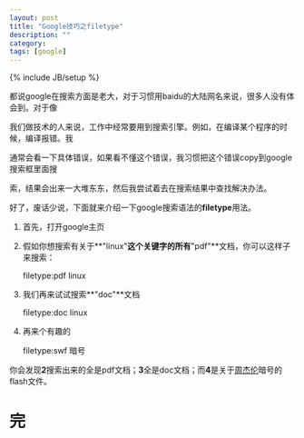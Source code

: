 ```yaml
---
layout: post
title: "Google技巧之filetype"
description: ""
category: 
tags: [google]
---
```

{% include JB/setup %}


都说google在搜索方面是老大，对于习惯用baidu的大陆网名来说，很多人没有体会到。对于像

  
我们做技术的人来说，工作中经常要用到搜索引擎。例如，在编译某个程序的时候，编译报错。我  

通常会看一下具体错误，如果看不懂这个错误，我习惯把这个错误copy到google搜索框里面搜  

索，结果会出来一大堆东东，然后我尝试着去在搜索结果中查找解决办法。  


好了，废话少说，下面就来介绍一下google搜索语法的**filetype**用法。  


1. 首先，打开google主页  
2. 假如你想搜索有关于**"linux"**这个关键字的所有**"pdf"**文档，你可以这样子来搜索：  

	filetype:pdf linux  

3. 我们再来试试搜索**"doc"**文档  

	filetype:doc linux

4. 再来个有趣的  

	filetype:swf 暗号  

你会发现**2**搜索出来的全是pdf文档；**3**全是doc文档；而**4**是关于[周杰伦][1]暗号的flash文件。  

完  
=

[1]: http://zh.wikipedia.org/zh/%E5%91%A8%E6%9D%B0%E5%80%AB


